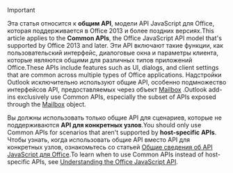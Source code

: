 > [!IMPORTANT]
> <span data-ttu-id="4fb00-101">Эта статья относится к **общим API**, модели API JavaScript для Office, которая поддерживается в Office 2013 и более поздних версиях.</span><span class="sxs-lookup"><span data-stu-id="4fb00-101">This article applies to the **Common APIs**, the Office JavaScript API model that's supported by Office 2013 and later.</span></span> <span data-ttu-id="4fb00-102">Эти API включают такие функции, как пользовательский интерфейс, диалоговые окна и параметры клиента, которые являются общими для различных типов приложений Office.</span><span class="sxs-lookup"><span data-stu-id="4fb00-102">These APIs include features such as UI, dialogs, and client settings that are common across multiple types of Office applications.</span></span> <span data-ttu-id="4fb00-103">Надстройки Outlook исключительно используют общие API, особенно подмножество интерфейсов API, предоставляемых через объект [Mailbox](/javascript/api/outlook/Office.mailbox) .</span><span class="sxs-lookup"><span data-stu-id="4fb00-103">Outlook add-ins exclusively use Common APIs, especially the subset of APIs exposed through the [Mailbox](/javascript/api/outlook/Office.mailbox) object.</span></span> 
> 
> <span data-ttu-id="4fb00-104">Вы должны использовать только общие API для сценариев, которые не поддерживаются **API для конкретных узлов**.</span><span class="sxs-lookup"><span data-stu-id="4fb00-104">You should only use Common APIs for scenarios that aren't supported by **host-specific APIs**.</span></span> <span data-ttu-id="4fb00-105">Чтобы узнать, когда использовать общие API вместо API для конкретных узлов, ознакомьтесь со статьей [Общие сведения об API JavaScript для Office](../develop/understanding-the-javascript-api-for-office.md).</span><span class="sxs-lookup"><span data-stu-id="4fb00-105">To learn when to use Common APIs instead of host-specific APIs, see [Understanding the Office JavaScript API](../develop/understanding-the-javascript-api-for-office.md).</span></span>